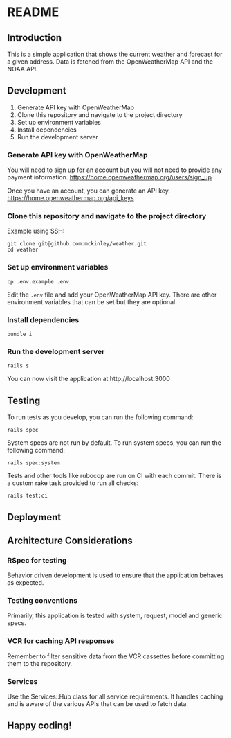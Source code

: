 # README

## Introduction
This is a simple application that shows the current weather and forecast for a given address. Data is fetched from the OpenWeatherMap API and the NOAA API.

## Development
1. Generate API key with OpenWeatherMap
1. Clone this repository and navigate to the project directory
1. Set up environment variables
1. Install dependencies
1. Run the development server

### Generate API key with OpenWeatherMap
You will need to sign up for an account but you will not need to provide any payment information.
https://home.openweathermap.org/users/sign_up

Once you have an account, you can generate an API key.
https://home.openweathermap.org/api_keys

### Clone this repository and navigate to the project directory
Example using SSH:
```
git clone git@github.com:mckinley/weather.git
cd weather
```

### Set up environment variables
```
cp .env.example .env
```
Edit the `.env` file and add your OpenWeatherMap API key. There are other environment variables that can be set but they are optional.

### Install dependencies
```
bundle i
```

### Run the development server
```
rails s
```

You can now visit the application at http://localhost:3000

## Testing
To run tests as you develop, you can run the following command:
```
rails spec
```

System specs are not run by default. To run system specs, you can run the following command:
```
rails spec:system
```

Tests and other tools like rubocop are run on CI with each commit. There is a custom rake task provided to run all checks:
```
rails test:ci
```

## Deployment

## Architecture Considerations
### RSpec for testing
Behavior driven development is used to ensure that the application behaves as expected.

### Testing conventions
Primarily, this application is tested with system, request, model and generic specs.

### VCR for caching API responses
Remember to filter sensitive data from the VCR cassettes before committing them to the repository.

### Services
Use the Services::Hub class for all service requirements. It handles caching and is aware of the various APIs that can be used to fetch data.

## Happy coding!

